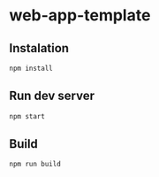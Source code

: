 # web-app-template

## Instalation

```bash
npm install
```

## Run dev server

```bash
npm start
```

## Build

```bash
npm run build
```